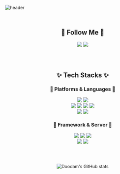 ![header](https://capsule-render.vercel.app/api?type=cylinder&height=150&section=header&text=Doodam%20Github%20!&fontColor=6A5ACD&fontSize=70&animation=fadeIn&fontAlignY=55&color=C1AEEE)

<br>

<div align=center><h2>🐥 Follow Me 🐥</h2></div>
<div align=center>
<a href="https://ddodam.tistory.com"><img src="https://img.shields.io/badge/Tistory-000000?style=flat-square&logo=Tistory&logoColor=white&link=https://ddodam.tistory.com"/></a>
<a href="mailto:dlwodms312@gmail.com"><img src="https://img.shields.io/badge/Gmail-d14836?style=flat-square&logo=Gmail&logoColor=white&link=dlwodms312@gmail.com"/></a>
</div>

<br><br>

<div align=center><h2>✨ Tech Stacks ✨</h2></div>
<div align=center> 

<h3>🫧 Platforms & Languages 🫧</h3>
<img src="https://img.shields.io/badge/java-007396?style=flat&logo=CoffeeScript&logoColor=white">
<img src="https://img.shields.io/badge/Python-3776AB?style=flat&logo=Python&logoColor=white"/>

<br>

<img src="https://img.shields.io/badge/HTML5-E34F26?style=flat&logo=HTML5&logoColor=white"/>
<img src="https://img.shields.io/badge/CSS3-1572B6?style=flat&logo=CSS3&logoColor=white"/>
<img src="https://img.shields.io/badge/JavaScript-F7DF1E?style=flat&logo=JavaScript&logoColor=white"/>
<img src="https://img.shields.io/badge/jQuery-0769AD?style=flat&logo=jQuery&logoColor=white"/>

<br>

<img src="https://img.shields.io/badge/Bootstrap-7952B3?style=flat&logo=Bootstrap&logoColor=white"/>
<img src="https://img.shields.io/badge/Oracle-F80000?style=flat&logo=Oracle&logoColor=white"/>

<br>

<h3>🫧 Framework & Server 🫧</h3>
<img src="https://img.shields.io/badge/Eclipse IDE-2C2255?style=flat&logo=Eclipse IDE&logoColor=white">
<img src="https://img.shields.io/badge/Spring-6DB33F?style=flat&logo=Spring&logoColor=white">
<img src="https://img.shields.io/badge/Spring Boot-6DB33F?style=flat&logo=SpringBoot&logoColor=white">

<br>

<img src="https://img.shields.io/badge/Google Colab-F9AB00?style=flat&logo=GoogleColab&logoColor=white">
<img src="https://img.shields.io/badge/Apache Tomcat-F8DC75?style=flat&logo=ApacheTomcat&logoColor=white">

<br><br>

![Doodam's GitHub stats](https://github-readme-stats.vercel.app/api?username=Doodam&show_icons=true&theme=tokyonight)

</div>

